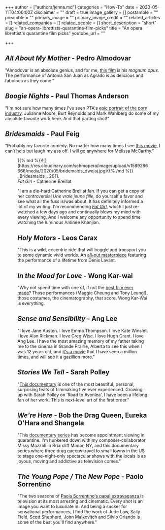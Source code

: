 +++
author = ["authors/jenna.md"]
categories = "How-To"
date = 2020-05-11T04:00:00Z
disclaimer = ""
draft = true
image_gallery = []
postamble = ""
preamble = ""
primary_image = ""
primary_image_credit = ""
related_articles = []
related_companies = []
related_people = []
short_description = "short"
slug = "an-opera-librettists-quarantine-film-picks"
title = "An opera librettist's quarantine film picks"
youtube_url = ""

+++
## _All About My Mother_ - Pedro Almodovar

"Almodovar is an absolute genius, and for me, [this film](https://www.criterion.com/films/29569-all-about-my-mother) is his _magnum opus_. The performance of Antonia San Juan as Agrado is as delicious and fabulous as they come."

## _Boogie Nights_ - Paul Thomas Anderson

"I'm not sure how many times I've seen PTA's [epic portrait of the porn industry](https://www.imdb.com/title/tt0118749/). Julianne Moore, Burt Reynolds and Mark Wahlberg do some of my absolute favorite work here. And that parting shot!"

## _Bridesmaids_ - Paul Feig

"Probably my favorite comedy.  No matter how many times I see [this movie](https://www.imdb.com/title/tt1478338/), I can’t help but laugh my ass off.  I will go anywhere for Melissa McCarthy."

<figure data-type="image">{{% md %}}![](https://res.cloudinary.com/schmopera/image/upload/v1589286666/media/2020/05/bridemaids_dwojaj.jpg){{% /md %}}

<figcaption>_Bridesmaids_, 2011.</figcaption>  
</figure?

## _Fat Girl_ - Catherine Breillat

"I am a die-hard Catherine Breillat fan.  If you can get a copy of her controversial _Une vraie jeune fille_, do yourself a favor and see what all the fuss is/was about. It has definitely informed a lot of my writing. I'm recommending [_Fat Girl_](https://www.criterion.com/films/548-fat-girl), which I just re-watched a few days ago and continually blows my mind with every viewing.  And I welcome any opportunity to spend time watching the luminous Arsinée Khanjian.

## _Holy Motors_ - Leos Carax

"This is a wild, eccentric ride that will boggle and transport you to some dynamic vivid worlds.  An [all-out masterpiece](https://www.imdb.com/title/tt2076220/) featuring the performance of a lifetime from Denis Lavant.

## _In the Mood for Love_ - Wong Kar-wai

"Why not spend time with one of, if not the [best film ever made](https://www.criterion.com/films/198-in-the-mood-for-love)? Those performances (Maggie Cheung and Tony Leung!), those costumes, the cinematography, that score. Wong Kar-Wai is everything.

## _Sense and Sensibility_ - Ang Lee

"I love Jane Austen.  I love Emma Thompson.  I love Kate Winslet.  I love Alan Rickman.  I love Greg Wise.  I love Hugh Grant.  I love Ang Lee.  I have the most amazing memory of my father taking me to the cinema in Grande Prairie, Alberta to see this when I was 12 years old, and [it's a movie](https://www.imdb.com/title/tt0114388/) that I have seen a million times, and will see it a gazillion more."

## _Stories We Tell_ - Sarah Polley

"[This documentary](https://www.nfb.ca/film/stories_we_tell/) is one of the most beautiful, personal, surprising feats of filmmaking I’ve ever experienced.  Growing up with Sarah Polley on 'Road to Avonlea', I have been a lifelong fan of her work. This is next-level art of the first order."

## _We're Here_ - Bob the Drag Queen, Eureka O'Hara and Shangela

"This [documentary series](https://www.hbo.com/were-here) has become appointment viewing in quarantine.  I'm hunkered down with my composer-collaborator Missy Mazzoli in Briarcliff Manor, NY, and this documentary series where three drag queens travel to small towns in the US to stage one-night-only spectacular shows with the locals is as joyous, moving and addictive as television comes."

## _The Young Pope / The New Pope_ - Paolo Sorrentino

"The two seasons of [Paola Sorrentino's papal extravaganza ](https://www.hbo.com/the-new-pope)is television at its most arresting and cinematic. Every shot is an image you want to luxuriate in. And being a sucker for sensational performances, I find the work of Jude Law, Sally Field, Scott Shepherd, John Malkovitch and Silvio Orlando is some of the best you'll find anywhere."